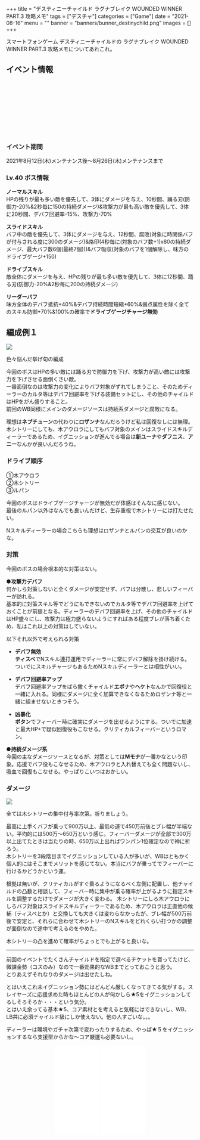 +++
title = "デスティニーチャイルド ラグナブレイク WOUNDED WINNER PART.3 攻略メモ"
tags = ["デスチャ"]
categories = ["Game"]
date = "2021-08-16"
menu = ""
banner = "banners/bunner_destinychild.png"
images = []
+++

スマートフォンゲーム デスティニーチャイルドの ラグナブレイク WOUNDED WINNER PART.3 攻略メモについてあれこれ。  

<!--more-->

## イベント情報
<div class="iframely-embed"><div class="iframely-responsive" style="height: 140px; padding-bottom: 0;"><a href="https://news.destiny-child.jp/?p=3205" data-iframely-url="//cdn.iframe.ly/xGlWKH5?card=small"></a></div></div><script async src="//cdn.iframe.ly/embed.js" charset="utf-8"></script>

### イベント期間  
2021年8月12日(木)メンテナンス後～8月26日(木)メンテナンスまで  

### Lv.40 ボス情報
**ノーマルスキル**  
HPの残りが最も多い敵を優先して、3体にダメージを与え、10秒間、踊る刃(防御力-20%&2秒毎に150の持続ダメージ)&攻撃力が最も高い敵を優先して、3体に20秒間、デバフ回避率-15%、攻撃力-70%  

**スライドスキル**  
バフ中の敵を優先して、3体にダメージを与え、12秒間、腐敗(対象に時関係バフが付与される度に300のダメージ)&烙印(4秒毎に(対象のバフ数+1)x80の持続ダメージ、最大バフ数6個(最終7個)))&バフ吸収(対象のバフを1個解除し、味方のドライブゲージ+150)  

**ドライブスキル**  
敵全体にダメージを与え、HPの残りが最も多い敵を優先して、3体に12秒間、踊る刃(防御力-20%&2秒毎に200の持続ダメージ)  

**リーダーバフ**  
味方全体のデバフ抵抗+40%&デバフ持続時間短縮+60%&弱点属性を除く全てのスキル防御+70%&100%の確率で**ドライブゲージチャージ無効**  

## 編成例１

<img src="/images/2021/destiny-child-lb/lb25-1.png" />  

色々悩んだ挙げ句の編成  

今回のボスはHPの多い敵には踊る刃で防御力を下げ、攻撃力が高い敵には攻撃力を下げさせる面倒くさい敵。  
一番面倒なのは攻撃力の変化によりバフ対象がずれてしまうこと、そのためディーラーのカルタ等はデバフ回避率を下げる装備セットにし、その他のチャイルドはHPをがん盛りすること。  
前回のWB同様にメインのダメージソースは持続系ダメージと腐敗になる。  

理想は**ネプチューン**の代わりに**ロザンナ**なんだろうけど私は回復なしには無理。
木シトリーにしても、木アウロラにしてもバフ対象のメインはスライドスキルディーラーであるため、イグニッションが進んでる場合は**新ユーナ**や**ダフニス**、**アニー**なんかが良いんだろうね。  

### ドライブ順序  
①木アウロラ  
②木シトリー  
③ルパン  

今回のボスはドライブゲージチャージが無効だが体感はそんなに感じない。  
最後のルパン以外はなんでも良いんだけど、生存重視で木シトリーには打たせたい。  

Nスキルディーラーの場合こちらも理想はロザンナとルパンの交互が良いのかな。 

### 対策  
今回のボスの場合根本的な対策はない。  

**●攻撃力デバフ**  
何かしら対策しないと全くダメージが安定せず、バフは分散し、悲しいフィーバーが訪れる。  
基本的に対策スキル等でどうにもできないのでカルタ等でデバフ回避率を上げておくことが前提となる。ディーラーのデバフ回避率を上げ、その他のチャイルドはHP盛々にし、攻撃力は極力盛らないようにすればある程度ブレが落ち着くため、私はこれ以上の対策はしていない。  

以下それ以外で考えられる対策  

* **デバフ無効**  
**ティスベ**でNスキル連打運用でディーラーに常にデバフ解除を掛け続ける。ついでにスキルチャージもあるためNスキルディーラーとは相性がいい。  

* **デバフ回避率アップ**  
デバフ回避率アップをばら撒くチャイルド**エポナ**や**ヘケト**なんかで回復役と一緒に入れる。同様にダメージに全く加算できなくなるためロザンナ等と一緒に組ませないときつそう。  

* **凶暴化**  
**ボタン**でフィーバー時に確実にダメージを出せるようにする。ついでに加速と最大HP+で疑似回復役もこなせる。クリティカルフィーバーというロマン。  

**●持続ダメージ系**  
今回の主なダメージソースとなるが、対策としては**Mモナ**が一番かなという印象。応援でバフ役もこなせるため、木アウロラと入れ替えても全く問題ないし、吸血で回復もこなせる。やっぱりこいつはおかしい。  

### ダメージ
<img src="/images/2021/destiny-child-lb/lb25-2.png" />  

全ては木シトリーの集中付与率次第。祈りましょう。  

最高に上手くバフが乗って900万以上、最低の運で450万前後とブレ幅が半端ない。平均的には500万～650万という感じ。フィーバーダメージが全部で300万以上出てたときは当たりの時、650万以上出ればワンパン1位確定なので神に祈ろう。  
木シトリーを3段階目までイグニッションしている人が多いが、WBはともかく個人的にはそこまでメリットを感じてない。本当にバフが乗ってでフィーバーに行けるかどうかという運。  

根拠は無いが、クリティカルがすぐ乗るようになるべく左側に配置し、他チャイルドの凸数と相談して、フィーバー時に集中が乗る確率が上がるように指定スキルを調整するだけでダメージが大きく変わる。
木シトリーにしろ木アウロラにしろバフ対象はスライドスキルディーラーであるため、木アウロラは正直他の候補（ティスベとか）と交換しても大きくは変わらなかったが、ブレ幅が500万前後で安定と、それらに合わせて木シトリーのNスキルをどれくらい打つかの調整が面倒なので途中で考えるのをやめた。  

木シトリーの凸を進めて確率がちょっとでも上がると良いな。  

---

前回のイベントでたくさんチャイルドを指定で選べるチケットを貰ってたけど、微課金勢（コスのみ）なので一番効果的なWBまでとっておこうと思う。  
とりあえずそれなりのダメージは出せたしね。  

とはいえこれ未イグニッション勢にはどんどん厳しくなってきてる気がする。スレイヤーズに応援求めた時もほとんどの人が何かしら★5をイグニッションしてるしそろそろか・・・という気分。  
とはいえ余ってる基本★5、コア素材とを考えると気軽にはできないし、WB、LB共に必須チャイルド級にしか使えない。他の人すごいな。。。  

ディーラーは環境やガチャ次第で変わったりするため、やっぱ★５をイグニッションするなら支援型からかな～コア厳選も必要ないし。  

<div style="text-align: center;;">
<iframe style="width:120px;height:240px;" marginwidth="0" marginheight="0" scrolling="no" frameborder="0" src="//rcm-fe.amazon-adsystem.com/e/cm?lt1=_blank&bc1=FFFFFF&IS2=1&bg1=FFFFFF&fc1=000000&lc1=0000FF&t=sinokyoufu-22&language=ja_JP&o=9&p=8&l=as4&m=amazon&f=ifr&ref=as_ss_li_til&asins=4047353116&linkId=e8edd32f2a7e786d468bcce4a0dcd150"></iframe>
<iframe style="width:120px;height:240px;" marginwidth="0" marginheight="0" scrolling="no" frameborder="0" src="//rcm-fe.amazon-adsystem.com/e/cm?lt1=_blank&bc1=FFFFFF&IS2=1&bg1=FFFFFF&fc1=000000&lc1=0000FF&t=sinokyoufu-22&language=ja_JP&o=9&p=8&l=as4&m=amazon&f=ifr&ref=as_ss_li_til&asins=4040650107&linkId=4652206e494b4ccfe74d137f5db13ff8"></iframe>
</div>
